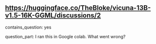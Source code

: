 ## https://huggingface.co/TheBloke/vicuna-13B-v1.5-16K-GGML/discussions/2

contains_question: yes

question_part: I ran this in Google colab. What went wrong?